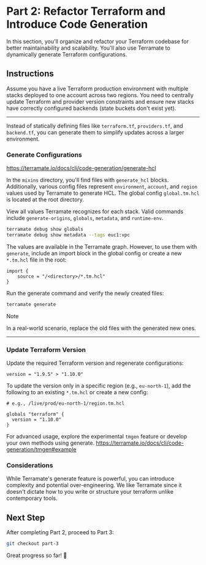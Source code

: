 # Part 2: Refactor Terraform and Introduce Code Generation

In this section, you'll organize and refactor your Terraform codebase for better maintainability and scalability. You'll also use Terramate to dynamically generate Terraform configurations.

## Instructions

Assume you have a live Terraform production environment with multiple stacks deployed to one account across two regions. You need to centrally update Terraform and provider version constraints and ensure new stacks have correctly configured backends (state buckets don't exist yet).

---

Instead of statically defining files like `terraform.tf`, `providers.tf`, and `backend.tf`, you can generate them to simplify updates across a larger environment.

### Generate Configurations

<https://terramate.io/docs/cli/code-generation/generate-hcl>

In the `mixins` directory, you'll find files with `generate_hcl` blocks. Additionally, various config files represent `environment`, `account`, and `region` values used by Terramate to generate HCL. The global config `global.tm.hcl` is located at the root directory.

View all values Terramate recognizes for each stack. Valid commands include `generate-origins`, `globals`, `metadata`, and `runtime-env`.

```bash
terramate debug show globals
terramate debug show metadata --tags euc1:vpc
```

The values are available in the Terramate graph. However, to use them with `generate`, include an import block in the global config or create a new `*.tm.hcl` file in the root:

```hcl
import {
    source = "/<directory>/*.tm.hcl"
}
```

Run the generate command and verify the newly created files:

```bash
terramate generate
```

> [!NOTE]
> In a real-world scenario, replace the old files with the generated new ones.

---

### Update Terraform Version

Update the required Terraform version and regenerate configurations:

```hcl
version = "1.9.5" > "1.10.0"
```

To update the version only in a specific region (e.g., `eu-north-1`), add the following to an existing `*.tm.hcl` or create a new config:

```hcl
# e.g., /live/prod/eu-north-1/region.tm.hcl

globals "terraform" {
  version = "1.10.0"
}
```

For advanced usage, explore the experimental `tmgen` feature or develop your own methods using generate. <https://terramate.io/docs/cli/code-generation/tmgen#example>

### Considerations

While Terramate's generate feature is powerful, you can introduce complexity and potential over-engineering. We like Terramate since it doesn't dictate how to you write or structure your terraform unlike contemporary tools.

## Next Step

After completing Part 2, proceed to Part 3:

```bash
git checkout part-3
```

Great progress so far! 🚀
